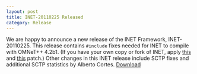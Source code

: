 ```yaml
---
layout: post
title: INET-20110225 Released
category: Release
---
```


We are happy to announce a new release of the INET Framework,
INET-20110225. This release contains `#include` fixes needed for INET to
compile with OMNeT++ 4.2b1. (If you have your own copy or fork of INET, apply 
[this](https://github.com/inet-framework/inet/commit/869de7139b3bc5cd43443a3fe978c5fec42fe331) and 
[this](https://github.com/inet-framework/inet/commit/c86b8e5bd6e38eabcb677117e27afb7295db422f) patch.) 
Other changes in this INET release include SCTP fixes and additional SCTP statistics by Alberto Cortes.
[Download](http://omnetpp.org/download/contrib/models/inet-20110225-src.tgz)


